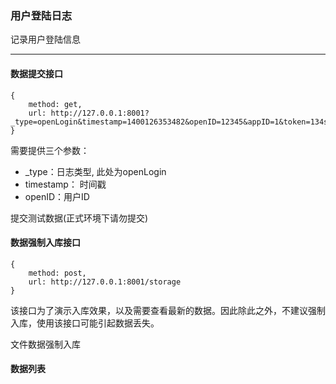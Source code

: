 ### 用户登陆日志

记录用户登陆信息

---

#### 数据提交接口

    {
        method: get,
        url: http://127.0.0.1:8001?_type=openLogin&timestamp=1400126353482&openID=12345&appID=1&token=134sdfaisodu
    }


需要提供三个参数：

- _type：日志类型, 此处为openLogin
- timestamp： 时间戳
- openID：用户ID

<a class="login create">提交测试数据</a>(正式环境下请勿提交)

#### 数据强制入库接口

    {
        method: post,
        url: http://127.0.0.1:8001/storage
    }

该接口为了演示入库效果，以及需要查看最新的数据。因此除此之外，不建议强制入库，使用该接口可能引起数据丢失。

<a class="login storage">文件数据强制入库</a>

#### 数据列表
<div class="login_list"></div>


